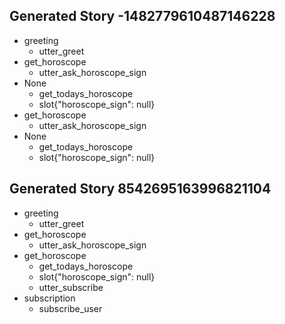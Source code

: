 ## Generated Story -1482779610487146228
* greeting
    - utter_greet
* get_horoscope
    - utter_ask_horoscope_sign
* None
    - get_todays_horoscope
    - slot{"horoscope_sign": null}
* get_horoscope
    - utter_ask_horoscope_sign
* None
    - get_todays_horoscope
    - slot{"horoscope_sign": null}

## Generated Story 8542695163996821104
* greeting
    - utter_greet
* get_horoscope
    - utter_ask_horoscope_sign
* get_horoscope
    - get_todays_horoscope
    - slot{"horoscope_sign": null}
    - utter_subscribe
* subscription
    - subscribe_user

